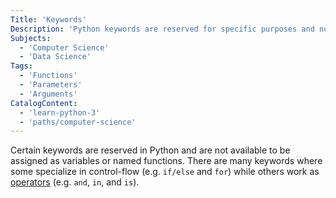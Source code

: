 ```yaml
---
Title: 'Keywords'
Description: 'Python keywords are reserved for specific purposes and not available for assignment.'
Subjects:
  - 'Computer Science'
  - 'Data Science'
Tags:
  - 'Functions'
  - 'Parameters'
  - 'Arguments'
CatalogContent:
  - 'learn-python-3'
  - 'paths/computer-science'
---
```


Certain keywords are reserved in Python and are not available to be assigned as variables or named functions. There are many keywords where some specialize in control-flow (e.g. `if/else` and `for`) while others work as [operators](https://www.codecademy.com/resources/docs/python/operators) (e.g. `and`, `in`, and `is`).
